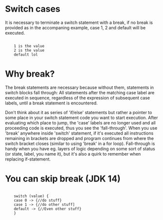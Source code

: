 # Switch cases

It is necessary to terminate a switch statement with a break, if no break is provided as in the accompaning example, case 1, 2 and default will be executed. 

```

    1 is the value
    2 is the value
    default lol

```

# Why break?

The break statements are necessary because without them, statements in switch blocks fall through: All statements after the matching case label are executed in sequence, regardless of the expression of subsequent case labels, until a break statement is encountered.

Don't think about it as series of 'if/else' statements but rather a pointer to some place in your switch statement code you want to start execution. After evaluating which place to jump, the 'case' labels are no longer used and all proceeding code is executed, thus you see the 'fall-through'. When you use 'break' anywhere inside 'switch' statement, if it's executed all instructions remaining in brackets are dropped and program continues from where the switch bracket closes (similar to using 'break' in a for loop). Fall-through is handy when you have eg. layers of logic depending on some sort of status (or state, label, you name it), but it's also a quirk to remember when replacing if-statement.

# You can skip break (JDK 14)

```

    switch (value) {
    case 0 -> {//do stuff}
    case 1 -> {//do other stuff]
    default -> {//Even other stuff}
    }

```

